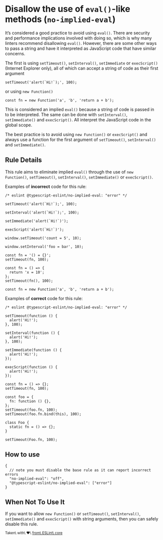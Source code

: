 Disallow the use of `eval()`-like methods (`no-implied-eval`)
=============================================================

It’s considered a good practice to avoid using `eval()`. There are security and performance implications involved with doing so, which is why many linters recommend disallowing `eval()`. However, there are some other ways to pass a string and have it interpreted as JavaScript code that have similar concerns.

The first is using `setTimeout()`, `setInterval()`, `setImmediate` or `execScript()` (Internet Explorer only), all of which can accept a string of code as their first argument

    setTimeout('alert(`Hi!`);', 100);

or using `new Function()`

    const fn = new Function('a', 'b', 'return a + b');

This is considered an implied `eval()` because a string of code is passed in to be interpreted. The same can be done with `setInterval()`, `setImmediate()` and `execScript()`. All interpret the JavaScript code in the global scope.

The best practice is to avoid using `new Function()` or `execScript()` and always use a function for the first argument of `setTimeout()`, `setInterval()` and `setImmediate()`.

Rule Details
------------

This rule aims to eliminate implied `eval()` through the use of `new Function()`, `setTimeout()`, `setInterval()`, `setImmediate()` or `execScript()`.

Examples of **incorrect** code for this rule:

    /* eslint @typescript-eslint/no-implied-eval: "error" */

    setTimeout('alert(`Hi!`);', 100);

    setInterval('alert(`Hi!`);', 100);

    setImmediate('alert(`Hi!`)');

    execScript('alert(`Hi!`)');

    window.setTimeout('count = 5', 10);

    window.setInterval('foo = bar', 10);

    const fn = '() = {}';
    setTimeout(fn, 100);

    const fn = () => {
      return 'x = 10';
    };
    setTimeout(fn(), 100);

    const fn = new Function('a', 'b', 'return a + b');

Examples of **correct** code for this rule:

    /* eslint @typescript-eslint/no-implied-eval: "error" */

    setTimeout(function () {
      alert('Hi!');
    }, 100);

    setInterval(function () {
      alert('Hi!');
    }, 100);

    setImmediate(function () {
      alert('Hi!');
    });

    execScript(function () {
      alert('Hi!');
    });

    const fn = () => {};
    setTimeout(fn, 100);

    const foo = {
      fn: function () {},
    };
    setTimeout(foo.fn, 100);
    setTimeout(foo.fn.bind(this), 100);

    class Foo {
      static fn = () => {};
    }

    setTimeout(Foo.fn, 100);

How to use
----------

    {
      // note you must disable the base rule as it can report incorrect errors
      "no-implied-eval": "off",
      "@typescript-eslint/no-implied-eval": ["error"]
    }

When Not To Use It
------------------

If you want to allow `new Function()` or `setTimeout()`, `setInterval()`, `setImmediate()` and `execScript()` with string arguments, then you can safely disable this rule.

<sup>Taken\ with\ ❤️\ [from\ ESLint\ core](https://github.com/eslint/eslint/blob/master/docs/rules/no-implied-eval.md)</sup>
